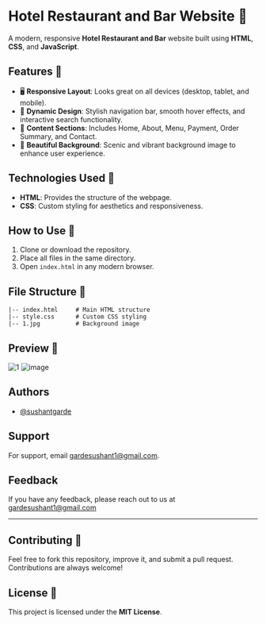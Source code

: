 # Hotel Restaurant and Bar Website 🌟

A modern, responsive **Hotel Restaurant and Bar** website built using **HTML**, **CSS**, and **JavaScript**.

## Features 🚀
- 🖥️ **Responsive Layout**: Looks great on all devices (desktop, tablet, and mobile).
- 🎨 **Dynamic Design**: Stylish navigation bar, smooth hover effects, and interactive search functionality.
- 🏨 **Content Sections**: Includes Home, About, Menu, Payment, Order Summary, and Contact.
- 🌄 **Beautiful Background**: Scenic and vibrant background image to enhance user experience.

## Technologies Used 🔧
- **HTML**: Provides the structure of the webpage.
- **CSS**: Custom styling for aesthetics and responsiveness.

## How to Use 📖
1. Clone or download the repository.
2. Place all files in the same directory.
3. Open `index.html` in any modern browser.

## File Structure 📂
```
|-- index.html     # Main HTML structure
|-- style.css      # Custom CSS styling
|-- 1.jpg          # Background image
```

## Preview 🎥

![1](https://github.com/user-attachments/assets/6102e495-ba5c-4573-812c-d000b60a3f4b)
![image](https://github.com/user-attachments/assets/f5034575-2469-4d10-b482-d18b1b72c67b)


## Authors

- [@sushantgarde](https://www.github.com/sushantgarde)

## Support

For support, email gardesushant1@gmail.com.


## Feedback

If you have any feedback, please reach out to us at gardesushant1@gmail.com

---

## Contributing 🤝
Feel free to fork this repository, improve it, and submit a pull request. Contributions are always welcome!

## License 📜
This project is licensed under the **MIT License**.
